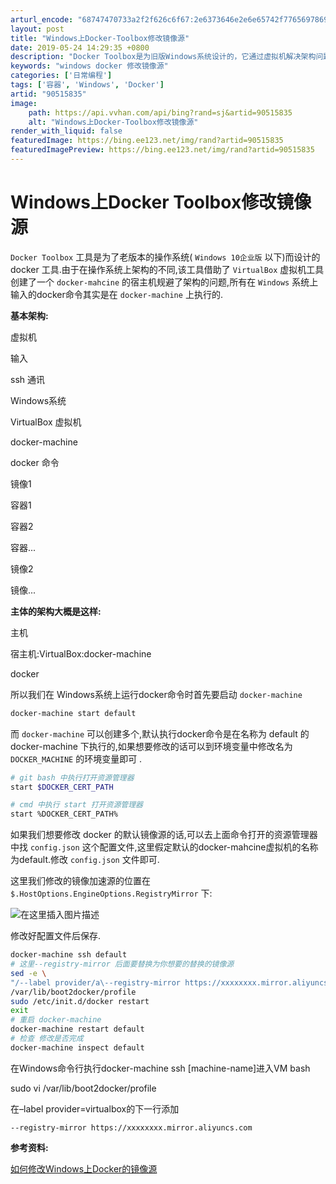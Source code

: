 ```yaml
---
arturl_encode: "68747470733a2f2f626c6f67:2e6373646e2e6e65742f77656978696e5f3336323432383131:2f61727469636c652f64657461696c732f3930353135383335"
layout: post
title: "Windows上Docker-Toolbox修改镜像源"
date: 2019-05-24 14:29:35 +0800
description: "Docker Toolbox是为旧版Windows系统设计的，它通过虚拟机解决架构问题。在Windo"
keywords: "windows docker 修改镜像源"
categories: ['日常编程']
tags: ['容器', 'Windows', 'Docker']
artid: "90515835"
image:
    path: https://api.vvhan.com/api/bing?rand=sj&artid=90515835
    alt: "Windows上Docker-Toolbox修改镜像源"
render_with_liquid: false
featuredImage: https://bing.ee123.net/img/rand?artid=90515835
featuredImagePreview: https://bing.ee123.net/img/rand?artid=90515835
---
```


# Windows上Docker Toolbox修改镜像源

`Docker Toolbox`
工具是为了老版本的操作系统(
`Windows 10企业版`
以下)而设计的 docker 工具.由于在操作系统上架构的不同,该工具借助了
`VirtualBox`
虚拟机工具创建了一个
`docker-mahcine`
的宿主机规避了架构的问题,所有在
`Windows`
系统上输入的docker命令其实是在
`docker-machine`
上执行的.
  
**基本架构:**

虚拟机







输入







ssh 通讯









Windows系统








VirtualBox 虚拟机








docker-machine








docker 命令








镜像1








容器1








容器2








容器...








镜像2








镜像...

**主体的架构大概是这样:**

主机








宿主机:VirtualBox:docker-machine








docker

所以我们在 Windows系统上运行docker命令时首先要启动
`docker-machine`

```bash
docker-machine start default

```

而
`docker-machine`
可以创建多个,默认执行docker命令是在名称为 default 的 docker-machine 下执行的,如果想要修改的话可以到环境变量中修改名为
`DOCKER_MACHINE`
的环境变量即可 .

```bash
# git bash 中执行打开资源管理器
start $DOCKER_CERT_PATH

# cmd 中执行 start 打开资源管理器
start %DOCKER_CERT_PATH%

```

如果我们想要修改 docker 的默认镜像源的话,可以去上面命令打开的资源管理器中找
`config.json`
这个配置文件,这里假定默认的docker-mahcine虚拟机的名称为default.修改
`config.json`
文件即可.
  
这里我们修改的镜像加速源的位置在
`$.HostOptions.EngineOptions.RegistryMirror`
下:
  
![在这里插入图片描述](https://i-blog.csdnimg.cn/blog_migrate/130c944f3ceafa6f6d644666f06e4e15.png)
  
修改好配置文件后保存.

```bash
docker-machine ssh default
# 这里--registry-mirror 后面要替换为你想要的替换的镜像源
sed -e \
"/--label provider/a\--registry-mirror https://xxxxxxxx.mirror.aliyuncs.com" \
/var/lib/boot2docker/profile
sudo /etc/init.d/docker restart
exit
# 重启 docker-machine
docker-machine restart default
# 检查 修改是否完成
docker-machine inspect default

```

在Windows命令行执行docker-machine ssh [machine-name]进入VM bash
  
sudo vi /var/lib/boot2docker/profile
  
在–label provider=virtualbox的下一行添加
  
`--registry-mirror https://xxxxxxxx.mirror.aliyuncs.com`

**参考资料:**
  
[如何修改Windows上Docker的镜像源](https://blog.csdn.net/wangdandong/article/details/68958210)